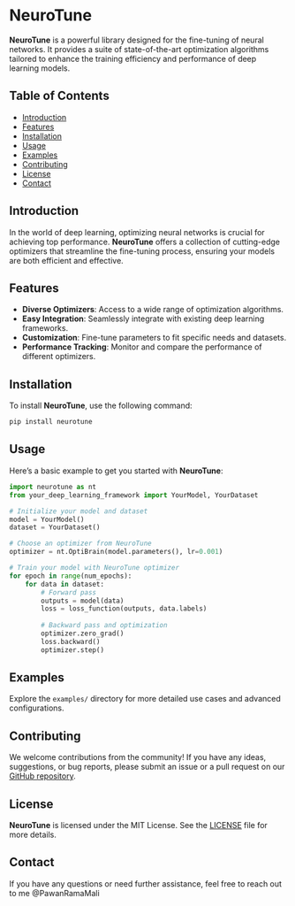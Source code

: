 # NeuroTune

**NeuroTune** is a powerful library designed for the fine-tuning of neural networks. It provides a suite of state-of-the-art optimization algorithms tailored to enhance the training efficiency and performance of deep learning models.

## Table of Contents
- [Introduction](#introduction)
- [Features](#features)
- [Installation](#installation)
- [Usage](#usage)
- [Examples](#examples)
- [Contributing](#contributing)
- [License](#license)
- [Contact](#contact)

## Introduction
In the world of deep learning, optimizing neural networks is crucial for achieving top performance. **NeuroTune** offers a collection of cutting-edge optimizers that streamline the fine-tuning process, ensuring your models are both efficient and effective.

## Features
- **Diverse Optimizers**: Access to a wide range of optimization algorithms.
- **Easy Integration**: Seamlessly integrate with existing deep learning frameworks.
- **Customization**: Fine-tune parameters to fit specific needs and datasets.
- **Performance Tracking**: Monitor and compare the performance of different optimizers.

## Installation
To install **NeuroTune**, use the following command:
```bash
pip install neurotune
```

## Usage
Here’s a basic example to get you started with **NeuroTune**:
```python
import neurotune as nt
from your_deep_learning_framework import YourModel, YourDataset

# Initialize your model and dataset
model = YourModel()
dataset = YourDataset()

# Choose an optimizer from NeuroTune
optimizer = nt.OptiBrain(model.parameters(), lr=0.001)

# Train your model with NeuroTune optimizer
for epoch in range(num_epochs):
    for data in dataset:
        # Forward pass
        outputs = model(data)
        loss = loss_function(outputs, data.labels)
        
        # Backward pass and optimization
        optimizer.zero_grad()
        loss.backward()
        optimizer.step()
```

## Examples
Explore the `examples/` directory for more detailed use cases and advanced configurations.

## Contributing
We welcome contributions from the community! If you have any ideas, suggestions, or bug reports, please submit an issue or a pull request on our [GitHub repository](https://github.com/PawanRamaMali/NeuroTune/).

## License
**NeuroTune** is licensed under the MIT License. See the [LICENSE](LICENSE) file for more details.

## Contact
If you have any questions or need further assistance, feel free to reach out to me @PawanRamaMali

